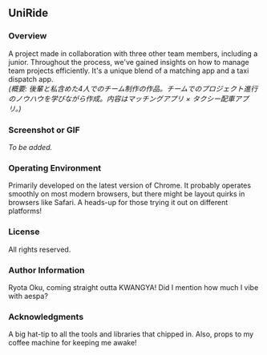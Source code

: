 ## UniRide

### Overview
A project made in collaboration with three other team members, including a junior. Throughout the process, we've gained insights on how to manage team projects efficiently. It's a unique blend of a matching app and a taxi dispatch app.  
*(概要: 後輩と私含めた4人でのチーム制作の作品。チームでのプロジェクト進行のノウハウを学びながら作成。内容はマッチングアプリ × タクシー配車アプリ。)*

### Screenshot or GIF
*To be added.*

### Operating Environment
Primarily developed on the latest version of Chrome. It probably operates smoothly on most modern browsers, but there might be layout quirks in browsers like Safari. A heads-up for those trying it out on different platforms!

### License
All rights reserved. 

### Author Information
Ryota Oku, coming straight outta KWANGYA! Did I mention how much I vibe with aespa?

### Acknowledgments
A big hat-tip to all the tools and libraries that chipped in. Also, props to my coffee machine for keeping me awake!
